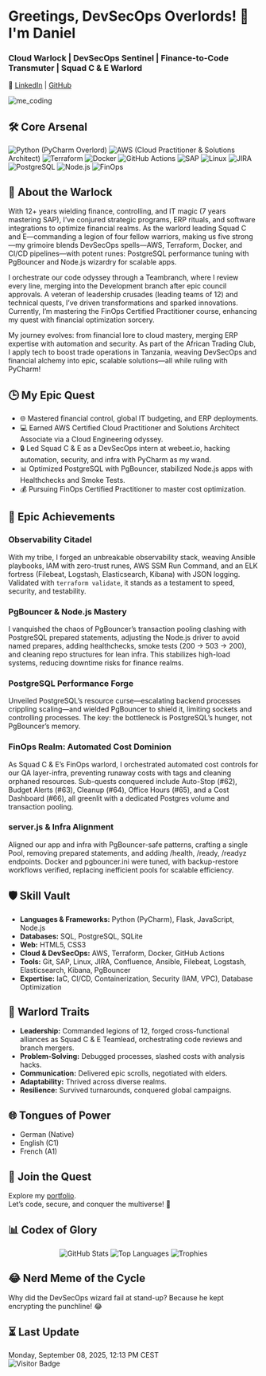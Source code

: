 # Greetings, DevSecOps Overlords! 👾 I'm Daniel

### Cloud Warlock | DevSecOps Sentinel | Finance-to-Code Transmuter | Squad C & E Warlord

🔗 [LinkedIn](https://www.linkedin.com/in/daniel-siebert/) | [GitHub](https://github.com/DanielSiebert-dev)

![me_coding](https://github.com/DanielSiebert-dev/DanielSiebert-dev/blob/main/Cloud%20Engineering.webp?raw=true)

## 🛠️ Core Arsenal
![Python](https://img.shields.io/badge/Python-3776AB?style=for-the-badge&logo=python&logoColor=white) (PyCharm Overlord) ![AWS](https://img.shields.io/badge/AWS-FF9900?style=for-the-badge&logo=amazon-aws&logoColor=white) (Cloud Practitioner & Solutions Architect) ![Terraform](https://img.shields.io/badge/Terraform-7B42BC?style=for-the-badge&logo=terraform&logoColor=white) ![Docker](https://img.shields.io/badge/Docker-2496ED?style=for-the-badge&logo=docker&logoColor=white) ![GitHub Actions](https://img.shields.io/badge/GitHub_Actions-2088FF?style=for-the-badge&logo=github-actions&logoColor=white) ![SAP](https://img.shields.io/badge/SAP-0FAAFF?style=for-the-badge&logo=sap&logoColor=white) ![Linux](https://img.shields.io/badge/Linux-FCC624?style=for-the-badge&logo=linux&logoColor=black) ![JIRA](https://img.shields.io/badge/JIRA-0052CC?style=for-the-badge&logo=jira-software&logoColor=white) ![PostgreSQL](https://img.shields.io/badge/PostgreSQL-336791?style=for-the-badge&logo=postgresql&logoColor=white) ![Node.js](https://img.shields.io/badge/Node.js-339933?style=for-the-badge&logo=node.js&logoColor=white) ![FinOps](https://img.shields.io/badge/FinOps-In_Progress-FFD700?style=for-the-badge&logo=finops&label=FinOps%20Certified%20Practitioner)

## 🌌 About the Warlock
With 12+ years wielding finance, controlling, and IT magic (7 years mastering SAP), I’ve conjured strategic programs, ERP rituals, and software integrations to optimize financial realms. As the warlord leading Squad C and E—commanding a legion of four fellow warriors, making us five strong—my grimoire blends DevSecOps spells—AWS, Terraform, Docker, and CI/CD pipelines—with potent runes: PostgreSQL performance tuning with PgBouncer and Node.js wizardry for scalable apps.  

I orchestrate our code odyssey through a Teambranch, where I review every line, merging into the Development branch after epic council approvals. A veteran of leadership crusades (leading teams of 12) and technical quests, I’ve driven transformations and sparked innovations. Currently, I’m mastering the FinOps Certified Practitioner course, enhancing my quest with financial optimization sorcery.  

My journey evolves: from financial lore to cloud mastery, merging ERP expertise with automation and security. As part of the African Trading Club, I apply tech to boost trade operations in Tanzania, weaving DevSecOps and financial alchemy into epic, scalable solutions—all while ruling with PyCharm!  

## 🕒 My Epic Quest
- 🌐 Mastered financial control, global IT budgeting, and ERP deployments.
- 💻 Earned AWS Certified Cloud Practitioner and Solutions Architect Associate via a Cloud Engineering odyssey.
- 🔒 Led Squad C & E as a DevSecOps intern at webeet.io, hacking automation, security, and infra with PyCharm as my wand.
- 📊 Optimized PostgreSQL with PgBouncer, stabilized Node.js apps with Healthchecks and Smoke Tests.
- 💰 Pursuing FinOps Certified Practitioner to master cost optimization.

## 🚀 Epic Achievements
### Observability Citadel
With my tribe, I forged an unbreakable observability stack, weaving Ansible playbooks, IAM with zero-trust runes, AWS SSM Run Command, and an ELK fortress (Filebeat, Logstash, Elasticsearch, Kibana) with JSON logging. Validated with `terraform validate`, it stands as a testament to speed, security, and testability.  

### PgBouncer & Node.js Mastery
I vanquished the chaos of PgBouncer’s transaction pooling clashing with PostgreSQL prepared statements, adjusting the Node.js driver to avoid named prepares, adding healthchecks, smoke tests (200 → 503 → 200), and cleaning repo structures for lean infra. This stabilizes high-load systems, reducing downtime risks for finance realms.  

### PostgreSQL Performance Forge
Unveiled PostgreSQL’s resource curse—escalating backend processes crippling scaling—and wielded PgBouncer to shield it, limiting sockets and controlling processes. The key: the bottleneck is PostgreSQL’s hunger, not PgBouncer’s memory.  

### FinOps Realm: Automated Cost Dominion
As Squad C & E’s FinOps warlord, I orchestrated automated cost controls for our QA layer-infra, preventing runaway costs with tags and cleaning orphaned resources. Sub-quests conquered include Auto-Stop (#62), Budget Alerts (#63), Cleanup (#64), Office Hours (#65), and a Cost Dashboard (#66), all greenlit with a dedicated Postgres volume and transaction pooling.  

### server.js & Infra Alignment
Aligned our app and infra with PgBouncer-safe patterns, crafting a single Pool, removing prepared statements, and adding /health, /ready, /readyz endpoints. Docker and pgbouncer.ini were tuned, with backup-restore workflows verified, replacing inefficient pools for scalable efficiency.  

## 🛡️ Skill Vault
- **Languages & Frameworks:** Python (PyCharm), Flask, JavaScript, Node.js
- **Databases:** SQL, PostgreSQL, SQLite
- **Web:** HTML5, CSS3
- **Cloud & DevSecOps:** AWS, Terraform, Docker, GitHub Actions
- **Tools:** Git, SAP, Linux, JIRA, Confluence, Ansible, Filebeat, Logstash, Elasticsearch, Kibana, PgBouncer
- **Expertise:** IaC, CI/CD, Containerization, Security (IAM, VPC), Database Optimization

## 💪 Warlord Traits
- **Leadership:** Commanded legions of 12, forged cross-functional alliances as Squad C & E Teamlead, orchestrating code reviews and branch mergers.
- **Problem-Solving:** Debugged processes, slashed costs with analysis hacks.
- **Communication:** Delivered epic scrolls, negotiated with elders.
- **Adaptability:** Thrived across diverse realms.
- **Resilience:** Survived turnarounds, conquered global campaigns.

## 🌐 Tongues of Power
- German (Native)
- English (C1)
- French (A1)

## 📡 Join the Quest
Explore my [portfolio](https://github.com/DanielSiebert-dev?tab=repositories).  
Let’s code, secure, and conquer the multiverse! 🚀  

## 📊 Codex of Glory
<p align="center">
  <img src="https://github-readme-stats.vercel.app/api?username=DanielSiebert-dev&theme=github_dark_dimmed&show_icons=true&hide_border=true&layout=compact" alt="GitHub Stats" />
  <img src="https://github-readme-stats.vercel.app/api/top-langs/?username=DanielSiebert-dev&theme=github_dark_dimmed&layout=compact&langs_count=8&hide_border=true" alt="Top Languages" />
  <img src="https://github-profile-trophy.vercel.app/?username=DanielSiebert-dev&theme=onedark&no-frame=true&column=4&margin-w=15&margin-h=15" alt="Trophies" />
</p>

## 😂 Nerd Meme of the Cycle
Why did the DevSecOps wizard fail at stand-up? Because he kept encrypting the punchline! 😂  

## ⏳ Last Update
Monday, September 08, 2025, 12:13 PM CEST  
![Visitor Badge](https://visitor-badge.laobi.icu/badge?page_id=DanielSiebert-dev.DanielSiebert-dev)
